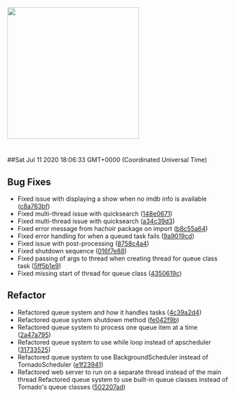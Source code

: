 <img width="300px" src="https://sickrage.ca/img/logo-stacked.png" />

# 

##Sat Jul 11 2020 18:06:33 GMT+0000 (Coordinated Universal Time)


## Bug Fixes
  - Fixed issue with displaying a show when no imdb info is available
  ([c8a763bf](https://gitlab-ci-token:xCv1bVfgdaxaqrYgzM3v@git.sickrage.ca/SiCKRAGE/sickrage/commit/c8a763bfa2b6f0e2431ccdec488d95a2709ee52d))
  - Fixed multi-thread issue with quicksearch
  ([148e0671](https://gitlab-ci-token:xCv1bVfgdaxaqrYgzM3v@git.sickrage.ca/SiCKRAGE/sickrage/commit/148e0671a11a7b422155bbfa924d939eb25779ca))
  - Fixed multi-thread issue with quicksearch
  ([a34c39d3](https://gitlab-ci-token:xCv1bVfgdaxaqrYgzM3v@git.sickrage.ca/SiCKRAGE/sickrage/commit/a34c39d3eff469e3b29ed0a868c368f305ca523d))
  - Fixed error message from hachoir package on import
  ([b8c55a64](https://gitlab-ci-token:xCv1bVfgdaxaqrYgzM3v@git.sickrage.ca/SiCKRAGE/sickrage/commit/b8c55a645136b2cd295d770364ccb637a313598c))
  - Fixed error handling for when a queued task fails
  ([9a9019cd](https://gitlab-ci-token:xCv1bVfgdaxaqrYgzM3v@git.sickrage.ca/SiCKRAGE/sickrage/commit/9a9019cd50e8a76a5553e76b5b9a867dcceb3141))
  - Fixed issue with post-processing
  ([8758c4a4](https://gitlab-ci-token:xCv1bVfgdaxaqrYgzM3v@git.sickrage.ca/SiCKRAGE/sickrage/commit/8758c4a4cb150c2b53255f4956bfd8e52caef3fb))
  - Fixed shutdown sequence
  ([016f7e88](https://gitlab-ci-token:xCv1bVfgdaxaqrYgzM3v@git.sickrage.ca/SiCKRAGE/sickrage/commit/016f7e883558f3e259aa3f0e8ba45f9e932e03a0))
  - Fixed passing of args to thread when creating thread for queue class task
  ([5ff5b1e9](https://gitlab-ci-token:xCv1bVfgdaxaqrYgzM3v@git.sickrage.ca/SiCKRAGE/sickrage/commit/5ff5b1e91686fac3c3b5402ad2b1bd4af62710af))
  - Fixed missing start of thread for queue class
  ([4350619c](https://gitlab-ci-token:xCv1bVfgdaxaqrYgzM3v@git.sickrage.ca/SiCKRAGE/sickrage/commit/4350619c6e64a56a8a6596cf910791b8215b6af5))




## Refactor
  - Refactored queue system and how it handles tasks
  ([4c39a2d4](https://gitlab-ci-token:xCv1bVfgdaxaqrYgzM3v@git.sickrage.ca/SiCKRAGE/sickrage/commit/4c39a2d4baa6cf2577e9c1387f87ee182d9661b0))
  - Refactored queue system shutdown method
  ([fe042f9b](https://gitlab-ci-token:xCv1bVfgdaxaqrYgzM3v@git.sickrage.ca/SiCKRAGE/sickrage/commit/fe042f9b11272ddfb39879b0a59de59503bed3d8))
  - Refactored queue system to process one queue item at a time
  ([2a47a795](https://gitlab-ci-token:xCv1bVfgdaxaqrYgzM3v@git.sickrage.ca/SiCKRAGE/sickrage/commit/2a47a795a371afb3b120b20fcfa74645086b1cc3))
  - Refactored queue system to use while loop instead of apscheduler
  ([31733525](https://gitlab-ci-token:xCv1bVfgdaxaqrYgzM3v@git.sickrage.ca/SiCKRAGE/sickrage/commit/31733525322481ef3dd04adae0566e1e0cb6511b))
  - Refactored queue system to use BackgroundScheduler instead of TornadoScheduler
  ([e1f23941](https://gitlab-ci-token:xCv1bVfgdaxaqrYgzM3v@git.sickrage.ca/SiCKRAGE/sickrage/commit/e1f2394179df337bd3d341df5c988581825c5707))
  - Refactored web server to run on a separate thread instead of the main thread Refactored queue system to use built-in queue classes instead of Tornado's queue classes
  ([502207ad](https://gitlab-ci-token:xCv1bVfgdaxaqrYgzM3v@git.sickrage.ca/SiCKRAGE/sickrage/commit/502207ad80a332f7a98aef894c91c40b924239d6))





